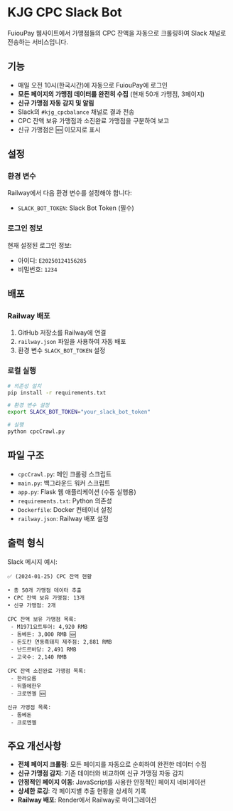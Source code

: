 # KJG CPC Slack Bot

FuiouPay 웹사이트에서 가맹점들의 CPC 잔액을 자동으로 크롤링하여 Slack 채널로 전송하는 서비스입니다.

## 기능

- 매일 오전 10시(한국시간)에 자동으로 FuiouPay에 로그인
- **모든 페이지의 가맹점 데이터를 완전히 수집** (현재 50개 가맹점, 3페이지)
- **신규 가맹점 자동 감지 및 알림**
- Slack의 `#kjg_cpcbalance` 채널로 결과 전송
- CPC 잔액 보유 가맹점과 소진완료 가맹점을 구분하여 보고
- 신규 가맹점은 🆕 이모지로 표시

## 설정

### 환경 변수

Railway에서 다음 환경 변수를 설정해야 합니다:

- `SLACK_BOT_TOKEN`: Slack Bot Token (필수)

### 로그인 정보

현재 설정된 로그인 정보:
- 아이디: `E20250124156285`
- 비밀번호: `1234`

## 배포

### Railway 배포

1. GitHub 저장소를 Railway에 연결
2. `railway.json` 파일을 사용하여 자동 배포
3. 환경 변수 `SLACK_BOT_TOKEN` 설정

### 로컬 실행

```bash
# 의존성 설치
pip install -r requirements.txt

# 환경 변수 설정
export SLACK_BOT_TOKEN="your_slack_bot_token"

# 실행
python cpcCrawl.py
```

## 파일 구조

- `cpcCrawl.py`: 메인 크롤링 스크립트
- `main.py`: 백그라운드 워커 스크립트
- `app.py`: Flask 웹 애플리케이션 (수동 실행용)
- `requirements.txt`: Python 의존성
- `Dockerfile`: Docker 컨테이너 설정
- `railway.json`: Railway 배포 설정

## 출력 형식

Slack 메시지 예시:
```
✅ (2024-01-25) CPC 잔액 현황

• 총 50개 가맹점 데이터 추출
• CPC 잔액 보유 가맹점: 13개
• 신규 가맹점: 2개

CPC 잔액 보유 가맹점 목록:
 - M1971요트투어: 4,920 RMB
 - 돔베돈: 3,000 RMB 🆕
 - 돈도칸 연동흑돼지 제주점: 2,881 RMB
 - 난드르바당: 2,491 RMB
 - 고국수: 2,140 RMB

CPC 잔액 소진완료 가맹점 목록:
 - 한라오름
 - 뒤뜰에한우
 - 크로엔젤 🆕

신규 가맹점 목록:
 - 돔베돈
 - 크로엔젤
```

## 주요 개선사항

- **전체 페이지 크롤링**: 모든 페이지를 자동으로 순회하여 완전한 데이터 수집
- **신규 가맹점 감지**: 기존 데이터와 비교하여 신규 가맹점 자동 감지
- **안정적인 페이지 이동**: JavaScript를 사용한 안정적인 페이지 네비게이션
- **상세한 로깅**: 각 페이지별 추출 현황을 상세히 기록
- **Railway 배포**: Render에서 Railway로 마이그레이션 